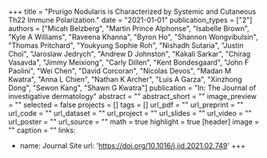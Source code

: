 +++
title = "Prurigo Nodularis is Characterized by Systemic and Cutaneous Th22 Immune Polarization."
date = "2021-01-01"
publication_types = ["2"]
authors = ["Micah Belzberg", "Martin Prince Alphonse", "Isabelle Brown", "Kyle A Williams", "Raveena Khanna", "Byron Ho", "Shannon Wongvibulsin", "Thomas Pritchard", "Youkyung Sophie Roh", "Nishadh Sutaria", "Justin Choi", "Jaroslaw Jedrych", "Andrew D Johnston", "Kakali Sarkar", "Chirag Vasavda", "Jimmy Meixiong", "Carly Dillen", "Kent Bondesgaard", "John F Paolini", "Wei Chen", "David Corcoran", "Nicolas Devos", "Madan M Kwatra", "Anna L Chien", "Nathan K Archer", "Luis A Garza", "Xinzhong Dong", "Sewon Kang", "Shawn G Kwatra"]
publication = "In: The Journal of investigative dermatology"
abstract = ""
abstract_short = ""
image_preview = ""
selected = false
projects = []
tags = []
url_pdf = ""
url_preprint = ""
url_code = ""
url_dataset = ""
url_project = ""
url_slides = ""
url_video = ""
url_poster = ""
url_source = ""
math = true
highlight = true
[header]
image = ""
caption = ""
links:
  - name: Journal Site
    url: 'https://doi.org/10.1016/j.jid.2021.02.749'
+++
